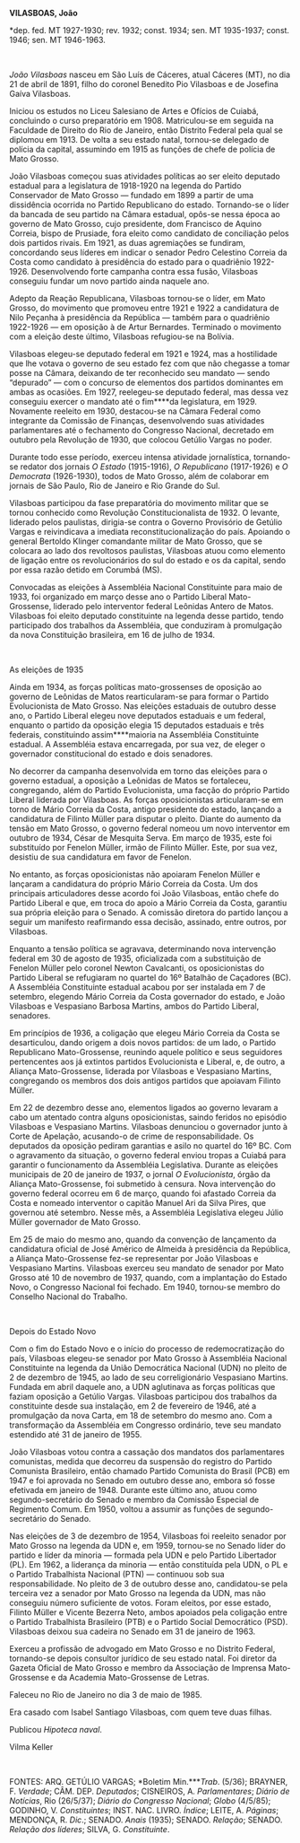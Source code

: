 **VILASBOAS, João**

\*dep. fed. MT 1927-1930; rev. 1932; const. 1934; sen. MT 1935-1937;
const. 1946; sen. MT 1946-1963.

 

*João Vilasboas* nasceu em São Luís de Cáceres, atual Cáceres (MT), no
dia 21 de abril de 1891, filho do coronel Benedito Pio Vilasboas e de
Josefina Gaíva Vilasboas.

Iniciou os estudos no Liceu Salesiano de Artes e Ofícios de Cuiabá,
concluindo o curso preparatório em 1908. Matriculou-se em seguida na
Faculdade de Direito do Rio de Janeiro, então Distrito Federal pela qual
se diplomou em 1913. De volta a seu estado natal, tornou-se delegado de
polícia da capital, assumindo em 1915 as funções de chefe de polícia de
Mato Grosso.

João Vilasboas começou suas atividades políticas ao ser eleito deputado
estadual para a legislatura de 1918-1920 na legenda do Partido
Conservador de Mato Grosso — fundado em 1899 a partir de uma dissidência
ocorrida no Partido Republicano do estado. Tornando-se o líder da
bancada de seu partido na Câmara estadual, opôs-se nessa época ao
governo de Mato Grosso, cujo presidente, dom Francisco de Aquino
Correia, bispo de Prusiade, fora eleito como candidato de conciliação
pelos dois partidos rivais. Em 1921, as duas agremiações se fundiram,
concordando seus líderes em indicar o senador Pedro Celestino Correia da
Costa como candidato à presidência do estado para o quadriênio
1922-1926. Desenvolvendo forte campanha contra essa fusão, Vilasboas
conseguiu fundar um novo partido ainda naquele ano.

Adepto da Reação Republicana, Vilasboas tornou-se o líder, em Mato
Grosso, do movimento que promoveu entre 1921 e 1922 a candidatura de
Nilo Peçanha à presidência da República — também para o quadriênio
1922-1926 — em oposição à de Artur Bernardes. Terminado o movimento com
a eleição deste último, Vilasboas refugiou-se na Bolívia.

Vilasboas elegeu-se deputado federal em 1921 e 1924, mas a hostilidade
que lhe votava o governo de seu estado fez com que não chegasse a tomar
posse na Câmara, deixando de ter reconhecido seu mandato — sendo
“depurado” — com o concurso de elementos dos partidos dominantes em
ambas as ocasiões. Em 1927, reelegeu-se deputado federal, mas dessa vez
conseguiu exercer o mandato até o fim****da legislatura, em 1929.
Novamente reeleito em 1930, destacou-se na Câmara Federal como
integrante da Comissão de Finanças, desenvolvendo suas atividades
parlamentares até o fechamento do Congresso Nacional, decretado em
outubro pela Revolução de 1930, que colocou Getúlio Vargas no poder.

Durante todo esse período, exerceu intensa atividade jornalística,
tornando-se redator dos jornais *O Estado* (1915-1916), *O Republicano*
(1917-1926) e *O Democrata* (1926-1930), todos de Mato Grosso, além de
colaborar em jornais de São Paulo, Rio de Janeiro e Rio Grande do Sul.

Vilasboas participou da fase preparatória do movimento militar que se
tornou conhecido como Revolução Constitucionalista de 1932. O levante,
liderado pelos paulistas, dirigia-se contra o Governo Provisório de
Getúlio Vargas e reivindicava a imediata reconstitucionalização do país.
Apoiando o general Bertoldo Klinger comandante militar de Mato Grosso,
que se colocara ao lado dos revoltosos paulistas, Vilasboas atuou como
elemento de ligação entre os revolucionários do sul do estado e os da
capital, sendo por essa razão detido em Corumbá (MS).

Convocadas as eleições à Assembléia Nacional Constituinte para maio de
1933, foi organizado em março desse ano o Partido Liberal
Mato-Grossense, liderado pelo interventor federal Leônidas Antero de
Matos. Vilasboas foi eleito deputado constituinte na legenda desse
partido, tendo participado dos trabalhos da Assembléia, que conduziram à
promulgação da nova Constituição brasileira, em 16 de julho de 1934.

 

As eleições de 1935

Ainda em 1934, as forças políticas mato-grossenses de oposição ao
governo de Leônidas de Matos rearticularam-se para formar o Partido
Evolucionista de Mato Grosso. Nas eleições estaduais de outubro desse
ano, o Partido Liberal elegeu nove deputados estaduais e um federal,
enquanto o partido da oposição elegia 15 deputados estaduais e três
federais, constituindo assim****maioria na Assembléia Constituinte
estadual. A Assembléia estava encarregada, por sua vez, de eleger o
governador constitucional do estado e dois senadores.

No decorrer da campanha desenvolvida em torno das eleições para o
governo estadual, a oposição a Leônidas de Matos se fortaleceu,
congregando, além do Partido Evolucionista, uma facção do próprio
Partido Liberal liderada por Vilasboas. As forças oposicionistas
articularam-se em torno de Mário Correia da Costa, antigo presidente do
estado, lançando a candidatura de Filinto Müller para disputar o pleito.
Diante do aumento da tensão em Mato Grosso, o governo federal nomeou um
novo interventor em outubro de 1934, César de Mesquita Serva. Em março
de 1935, este foi substituído por Fenelon Müller, irmão de Filinto
Müller. Este, por sua vez, desistiu de sua candidatura em favor de
Fenelon.

No entanto, as forças oposicionistas não apoiaram Fenelon Müller e
lançaram a candidatura do próprio Mário Correia da Costa. Um dos
principais articuladores desse acordo foi João Vilasboas, então chefe do
Partido Liberal e que, em troca do apoio a Mário Correia da Costa,
garantiu sua própria eleição para o Senado. A comissão diretora do
partido lançou a seguir um manifesto reafirmando essa decisão, assinado,
entre outros, por Vilasboas.

Enquanto a tensão política se agravava, determinando nova intervenção
federal em 30 de agosto de 1935, oficializada com a substituição de
Fenelon Müller pelo coronel Newton Cavalcanti, os oposicionistas do
Partido Liberal se refugiaram no quartel do 16º Batalhão de Caçadores
(BC). A Assembléia Constituinte estadual acabou por ser instalada em 7
de setembro, elegendo Mário Correia da Costa governador do estado, e
João Vilasboas e Vespasiano Barbosa Martins, ambos do Partido Liberal,
senadores.

Em princípios de 1936, a coligação que elegeu Mário Correia da Costa se
desarticulou, dando origem a dois novos partidos: de um lado, o Partido
Republicano Mato-Grossense, reunindo aquele político e seus seguidores
pertencentes aos já extintos partidos Evolucionista e Liberal, e, de
outro, a Aliança Mato-Grossense, liderada por Vilasboas e Vespasiano
Martins, congregando os membros dos dois antigos partidos que apoiavam
Filinto Müller.

Em 22 de dezembro desse ano, elementos ligados ao governo levaram a cabo
um atentado contra alguns oposicionistas, saindo feridos no episódio
Vilasboas e Vespasiano Martins. Vilasboas denunciou o governador junto à
Corte de Apelação, acusando-o de crime de responsabilidade. Os deputados
da oposição pediram garantias e asilo no quartel do 16º BC. Com o
agravamento da situação, o governo federal enviou tropas a Cuiabá para
garantir o funcionamento da Assembléia Legislativa. Durante as eleições
municipais de 20 de janeiro de 1937, o jornal *O Evolucionista*, órgão
da Aliança Mato-Grossense, foi submetido à censura. Nova intervenção do
governo federal ocorreu em 6 de março, quando foi afastado Correia da
Costa e nomeado interventor o capitão Manuel Ari da Silva Pires, que
governou até setembro. Nesse mês, a Assembléia Legislativa elegeu Júlio
Müller governador de Mato Grosso.

Em 25 de maio do mesmo ano, quando da convenção de lançamento da
candidatura oficial de José Américo de Almeida à presidência da
República, a Aliança Mato-Grossense fez-se representar por João
Vilasboas e Vespasiano Martins. Vilasboas exerceu seu mandato de senador
por Mato Grosso até 10 de novembro de 1937, quando, com a implantação do
Estado Novo, o Congresso Nacional foi fechado. Em 1940, tornou-se membro
do Conselho Nacional do Trabalho.

 

Depois do Estado Novo

Com o fim do Estado Novo e o início do processo de redemocratização do
país, Vilasboas elegeu-se senador por Mato Grosso à Assembléia Nacional
Constituinte na legenda da União Democrática Nacional (UDN) no pleito de
2 de dezembro de 1945, ao lado de seu correligionário Vespasiano
Martins. Fundada em abril daquele ano, a UDN aglutinava as forças
políticas que faziam oposição a Getúlio Vargas. Vilasboas participou dos
trabalhos da constituinte desde sua instalação, em 2 de fevereiro de
1946, até a promulgação da nova Carta, em 18 de setembro do mesmo ano.
Com a transformação da Assembléia em Congresso ordinário, teve seu
mandato estendido até 31 de janeiro de 1955.

João Vilasboas votou contra a cassação dos mandatos dos parlamentares
comunistas, medida que decorreu da suspensão do registro do Partido
Comunista Brasileiro, então chamado Partido Comunista do Brasil (PCB) em
1947 e foi aprovada no Senado em outubro desse ano, embora só fosse
efetivada em janeiro de 1948. Durante este último ano, atuou como
segundo-secretário do Senado e membro da Comissão Especial de Regimento
Comum. Em 1950, voltou a assumir as funções de segundo-secretário do
Senado.

Nas eleições de 3 de dezembro de 1954, Vilasboas foi reeleito senador
por Mato Grosso na legenda da UDN e, em 1959, tornou-se no Senado líder
do partido e líder da minoria — formada pela UDN e pelo Partido
Libertador (PL). Em 1962, a liderança da minoria — então constituída
pela UDN, o PL e o Partido Trabalhista Nacional (PTN) — continuou sob
sua responsabilidade. No pleito de 3 de outubro desse ano, candidatou-se
pela terceira vez a senador por Mato Grosso na legenda da UDN, mas não
conseguiu número suficiente de votos. Foram eleitos, por esse estado,
Filinto Müller e Vicente Bezerra Neto, ambos apoiados pela coligação
entre o Partido Trabalhista Brasileiro (PTB) e o Partido Social
Democrático (PSD). Vilasboas deixou sua cadeira no Senado em 31 de
janeiro de 1963.

Exerceu a profissão de advogado em Mato Grosso e no Distrito Federal,
tornando-se depois consultor jurídico de seu estado natal. Foi diretor
da Gazeta Oficial de Mato Grosso e membro da Associação de Imprensa
Mato-Grossense e da Academia Mato-Grossense de Letras.

Faleceu no Rio de Janeiro no dia 3 de maio de 1985.

Era casado com Isabel Santiago Vilasboas, com quem teve duas filhas.

Publicou *Hipoteca naval*.

Vilma Keller

 

FONTES: ARQ. GETÚLIO VARGAS; *Boletim Min.****Trab*. (5/36); BRAYNER, F.
*Verdade*; CÂM. DEP. *Deputados*; CISNEIROS, A. *Parlamentares*; *Diário
de Notícias*, Rio (26/5/37); *Diário do Congresso Nacional*; *Globo*
(4/5/85); GODINHO, V. *Constituintes*; INST. NAC. LIVRO. *Índice*;
LEITE, A. *Páginas*; MENDONÇA, R. *Dic*.; SENADO. *Anais* (1935);
SENADO. *Relação*; SENADO. *Relação dos líderes*; SILVA, G.
*Constituinte*.

 
